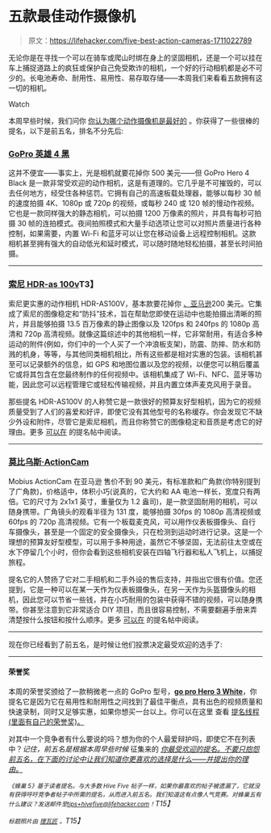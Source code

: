 # 五款最佳动作摄像机

> 原文：<https://lifehacker.com/five-best-action-cameras-1711022789>

无论你是在寻找一个可以在骑车或爬山时绑在身上的坚固相机，还是一个可以挂在车上捕捉道路上的疯狂或保护自己免受欺诈的相机，一个好的行动相机都是必不可少的。长电池寿命、耐用性、易用性、易存取存储——本周我们来看看五款拥有这一切的相机。

Watch

本周早些时候，我们问你 [你认为哪个动作摄像机是最好的](https://lifehacker.com/whats-the-best-action-camera-1710482626) 。你获得了一些很棒的提名，以下是前五名，排名不分先后:

### [GoPro 英雄 4 黑](http://shop.gopro.com/hero4/hero4-black/CHDHX-401.html)

这并不便宜——事实上，光是相机就要花掉你 500 美元——但 GoPro Hero 4 Black 是一款非常受欢迎的动作相机，这是有道理的。它几乎是不可摧毁的，可以去任何地方，经受住各种惩罚。它拥有自己的高速板载处理器，能够以每秒 30 帧的速度拍摄 4K、1080p 或 720p 的视频，或每秒 240 或 120 帧的慢动作视频。它也是一款同样强大的静态相机，可以拍摄 1200 万像素的照片，并具有每秒可拍摄 30 帧的连拍模式。夜间拍照模式和大量手动选项让您可以对照片质量进行各种控制，如果需要，内置 Wi-Fi 和蓝牙可以让您在移动设备上远程控制相机。这款相机甚至拥有强大的自动低光和延时模式，可以随时随地轻松拍摄，甚至长时间拍摄。

* * *

### [索尼 HDR-as 100v](http://www.sony.net/Products/di/en-us/products/me3d/)T3】

索尼更实惠的动作相机 HDR-AS100V，基本款要花掉你 [、亚马逊](http://www.amazon.com/Sony-HDRAS100V-Video-Camera-White/dp/B00HNJWSH4?asc_campaign=InlineText&asc_refurl=https://lifehacker.com/five-best-action-cameras-1711022789&asc_source=&tag=kinjalifehackerlink-20)200 美元。它集成了索尼的图像稳定和“防抖”技术，旨在帮助您即使在运动中也能拍摄出清晰的照片，并且能够拍摄 13.5 百万像素的静止图像以及 120fps 和 240fps 的 1080p 高清和 720p 高清视频。就像这篇综述中的其他相机一样，它非常耐用，有适合多种运动的附件(例如，你们中的一个人买了一个冲浪板支架)，防震、防摔、防水和防溅的机身，等等，与其他同类相机相比，所有这些都是相对实惠的包装。该相机甚至可以记录额外的信息，如 GPS 和地图位置以及您的视频，以便您可以稍后覆盖它或将其包含在您最终制作的任何视频中。该相机集成了 Wi-Fi、NFC、蓝牙等功能，因此您可以远程管理它或轻松传输视频，并且内置立体声麦克风用于录音。

那些提名 HDR-AS100V 的人称赞它是一款很好的预算友好型相机，因为它的视频质量受到了人们的喜爱和好评，即使它没有其他型号的名称缓存。你会发现它不缺少外设和附件，尽管它是索尼相机，而且你称赞它的图像稳定和音质是考虑它的好理由。更多 [可以在](http://lifehacker.com/the-sony-hdr-as100v-is-the-only-action-camcorder-that-c-1710592976) 的提名帖中阅读。

* * *

### [莫比乌斯·ActionCam](https://www.mobius-actioncam.com/)

Mobius ActionCam 在亚马逊 售价不到 90 美元，有标准款和广角款(你特别提到了广角款)，价格适中，体积小巧(说真的，它大约和 AA 电池一样长，宽度只有两倍。它的尺寸为 2x1x1 英寸，重量仅为 1.2 盎司)，是一款坚固耐用的相机，可以随身携带。广角镜头的观看半径为 131 度，能够拍摄 30fps 的 1080p 高清视频或 60fps 的 720p 高清视频。它有一个板载麦克风，可以用作仪表板摄像头、自行车摄像头，甚至是一个固定的安全摄像头，只在检测到运动时进行记录。这是一个理想的预算友好型模型，可以用于多种用途，虽然它不够坚固，无法前往太空或在水下停留几个小时，但你会看到这些相机安装在四轴飞行器和私人飞机上，以捕捉旅程。

提名它的人赞扬了它对二手相机和二手外设的售后支持，并指出它很有价值。您还提到，它是一种可以在某一天作为仪表板摄像头，在另一天作为头盔摄像头的相机，因此您可以节省一些钱，并在小巧耐用的包装中获得不错的视频，可以随身携带。你甚至注意到它非常适合 DIY 项目，而且很容易控制，不需要翻遍手册来弄清楚按什么按钮和按什么顺序。更多 [可以在](http://lifehacker.com/vote-mobius-wide-angle-why-best-for-all-has-the-feat-1710635788) 的提名帖中阅读。

* * *

现在你已经看到了前五名，是时候让他们投票决定最受欢迎的选手了:

* * *

#### 荣誉奖

本周的荣誉奖颁给了一款稍微老一点的 GoPro 型号，[**go pro Hero 3 White**](http://shop.gopro.com/cameras/hero3-white/CHDHE-302.html)，你提名它是因为它在易用性和耐用性之间找到了最佳平衡点，具有出色的视频质量和快速录制，同时又足够实惠，如果你想买一台以上。你可以在这里 查看 [提名线程(里面有自己的荣誉奖)。](http://lifehacker.com/vote-gopro-hero-3-white-why-i-have-spent-quite-some-t-1710819574)

对其中一个竞争者有什么要说的吗？想为你的个人最爱辩护吗，即使它不在列表中？*记住，前五名是根据本周早些时候* 征集来的 [*你最受欢迎的提名。不要只抱怨前五名，在下面的讨论中让我们知道你更喜欢的选择是什么——并提出你的理由。*](http://lifehacker.com)

*<small>《蜂巢 5》基于读者提名。与大多数 Hive Five 帖子一样，如果你最喜欢的帖子被遗漏了，它就没有获得呼吁竞争者帖子中所需的提名，从而进入前五名。我们知道这有点像人气竞赛。对蜂巢五有什么建议？发送邮件至</small>*[*<small>tips+hivefive@lifehacker.com</small>*](mailto:tips+hivefive@lifehacker.com)*<small>！</small>T15】*

*<small>标题照片由</small>* [*<small>理瓦匠</small>*](https://www.flickr.com/photos/bike/6149612946/) *<small>。</small>T15】*